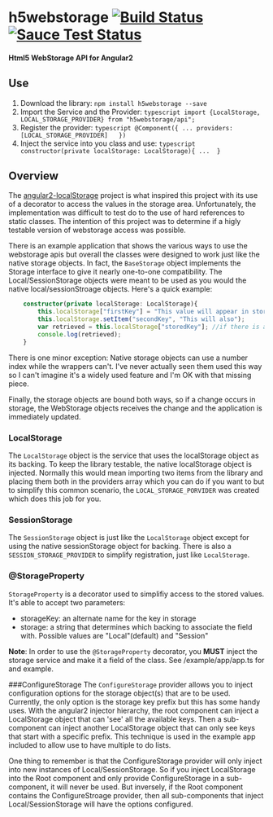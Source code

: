 # h5webstorage [![Build Status](https://travis-ci.org/SirDarquan/h5webstorage.svg?branch=master)](https://travis-ci.org/SirDarquan/h5webstorage) [![Sauce Test Status](https://saucelabs.com/browser-matrix/SirDarquan.svg)](https://saucelabs.com/u/SirDarquan)
#### Html5 WebStorage API for Angular2

## Use
1. Download the library:
		`npm install h5webstorage --save`	
2.  Import the Service and the Provider:
		```typescript
		import {LocalStorage, LOCAL_STORAGE_PROVIDER} from "h5webstorage/api";
		```
3. Register the provider:
		```typescript
		@Component({
			...
			providers:[LOCAL_STORAGE_PROVIDER]	
		})
		```
4. Inject the service into you class and use:
		```typescript
		constructor(private localStorage: LocalStorage){
			...	
		}
		```
		
## Overview
The [angular2-localStorage](https://github.com/marcj/angular2-localStorage) 
project is what inspired this project with its use of a decorator to access
the values in the storage area. Unfortunately, the implementation was 
difficult to test do to the use of hard references to static classes.
The intention of this project was to determine if a higly testable version
of webstorage access was possible.

There is an example application that shows the various ways to use the 
webstorage apis but overall the classes were designed to work just like
the native storage objects. In fact, the `BaseStorage` object implements
the Storage interface to give it nearly one-to-one compatibility. The 
Local/SessionStorage objects were meant to be used as you would the native
local/sessionStroage objects. Here's a quick example:
```typescript
	constructor(private localStorage: LocalStorage){
		this.localStorage["firstKey"] = "This value will appear in storage";
		this.localStorage.setItem("secondKey", "This will also");
		var retrieved = this.localStorage["storedKey"]; //if there is a value in storage it would be retrieved
		console.log(retrieved); 	
	}
```
There is one minor exception: Native storage objects can use a number index
while the wrappers can't. I've never actually seen them used this way so I
can't imagine it's a widely used feature and I'm OK with that missing piece.

Finally, the storage objects are bound both ways, so if a change occurs in
storage, the WebStorage objects receives the change and the application is
immediately updated.
 

### LocalStorage
The `LocalStorage` object is the service that uses the localStorage object
as its backing. To keep the library testable, the native localStorage object
is injected. Normally this would mean importing two items from the library
and placing them both in the providers array which you can do if you 
want to but to simplify this common scenario, the `LOCAL_STORAGE_PORVIDER`
was created which does this job for you.

### SessionStorage
The `SessionStorage` object is just like the `LocalStorage` object except
for using the native sessionStorage object for backing. There is also a
`SESSION_STORAGE_PROVIDER` to simplify registration, just like `LocalStorage`.

### @StorageProperty
`StorageProperty` is a decorator used to simplifiy access to the stored values.
It's able to accept two parameters:
- storageKey: an alternate name for the key in storage
- storage: a string that determines which backing to associate the field with.
	Possible values are "Local"(default) and "Session"

**Note**: In order to use the `@StorageProperty` decorator, you **MUST**
inject the storage service and make it a field of the class. See /example/app/app.ts
for and example.

###ConfigureStorage
The `ConfigureStorage` provider allows you to inject configuration options
for the storage object(s) that are to be used. Currently, the only option 
is the storage key prefix but this has some handy uses. With the angular2
injector hierarchy, the root component can inject a LocalStorage object
that can 'see' all the available keys. Then a sub-component can inject
another LocalStorage object that can only see keys that start with a
specific prefix. This technique is used in the example app included to
allow use to have multiple to do lists.

One thing to remember is that the ConfigureStorage provider will only 
inject into new instances of Local/SessionStorage. So if you inject 
LocalStorage into the Root component and only provide ConfigureStorage
in a sub-component, it will never be used. But inversely, if the Root
component contains the ConfigureStroage provider, then all sub-components
that inject Local/SessionStorage will have the options configured.

 

